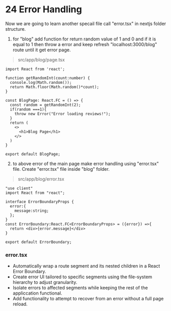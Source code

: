 # 24 Error Handling  

Now we are going to learn another specail file call "error.tsx" in nextjs folder structure.   

1. for "blog" add function for return random value of 1 and 0 and if it is equal to 1 then throw a error and keep refresh "localhost:3000/blog" route until it get error page.      

>src/app/blog/page.tsx   
```tsx 
import React from 'react';

function getRandomInt(count:number) {
  console.log(Math.random());
  return Math.floor(Math.random()*count);
}

const BlogPage: React.FC = () => {
  const random = getRandomInt(2);
  if(random ===1){
    throw new Error("Error loading reviews!");
  }
  return (
    <>
      <h1>Blog Page</h1> 
    </>
  )
}

export default BlogPage;
``` 

2. to above error of the main page make error handling using "error.tsx" file. Create "error.tsx" file inside "blog" folder.   
>src/app/blog/error.tsx  
```tsx 
"use client"
import React from "react";

interface ErrorBoundaryProps {
  error:{
    message:string;
  };
}
const ErrorBoundary:React.FC<ErrorBoundaryProps> = ({error}) =>{
  return <div>{error.message}</div>
}

export default ErrorBoundary;
``` 

### error.tsx   
* Automatically wrap a route segment and its nested children in a React Error Boundary.   
* Create error UI tailored to specific segments using the file-system hierarchy to adjust granularity.   
* Isolate errors to affected segments while keeping the rest of the appliccation functional.   
* Add functionality to attempt to recover from an error without a full page reload.  

